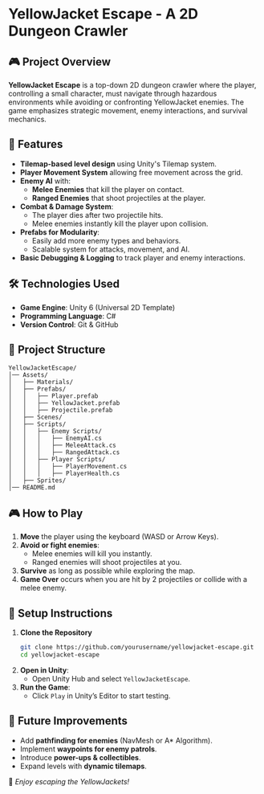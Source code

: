 # YellowJacket Escape - A 2D Dungeon Crawler

## 🎮 Project Overview
**YellowJacket Escape** is a top-down 2D dungeon crawler where the player, controlling a small character, must navigate through hazardous environments while avoiding or confronting YellowJacket enemies. The game emphasizes strategic movement, enemy interactions, and survival mechanics.

## 🚀 Features
- **Tilemap-based level design** using Unity's Tilemap system.
- **Player Movement System** allowing free movement across the grid.
- **Enemy AI** with:
  - **Melee Enemies** that kill the player on contact.
  - **Ranged Enemies** that shoot projectiles at the player.
- **Combat & Damage System**:
  - The player dies after two projectile hits.
  - Melee enemies instantly kill the player upon collision.
- **Prefabs for Modularity**:
  - Easily add more enemy types and behaviors.
  - Scalable system for attacks, movement, and AI.
- **Basic Debugging & Logging** to track player and enemy interactions.

## 🛠 Technologies Used
- **Game Engine**: Unity 6 (Universal 2D Template)
- **Programming Language**: C#
- **Version Control**: Git & GitHub

## 📂 Project Structure
```
YellowJacketEscape/
│── Assets/
│   ├── Materials/
│   ├── Prefabs/
│   │   ├── Player.prefab
│   │   ├── YellowJacket.prefab
│   │   ├── Projectile.prefab
│   ├── Scenes/
│   ├── Scripts/
│   │   ├── Enemy Scripts/
│   │   │   ├── EnemyAI.cs
│   │   │   ├── MeleeAttack.cs
│   │   │   ├── RangedAttack.cs
│   │   ├── Player Scripts/
│   │   │   ├── PlayerMovement.cs
│   │   │   ├── PlayerHealth.cs
│   ├── Sprites/
│── README.md
```

## 🎮 How to Play
1. **Move** the player using the keyboard (WASD or Arrow Keys).
2. **Avoid or fight enemies**:
   - Melee enemies will kill you instantly.
   - Ranged enemies will shoot projectiles at you.
3. **Survive** as long as possible while exploring the map.
4. **Game Over** occurs when you are hit by 2 projectiles or collide with a melee enemy.

## 🔧 Setup Instructions
1. **Clone the Repository**
   ```sh
   git clone https://github.com/yourusername/yellowjacket-escape.git
   cd yellowjacket-escape
   ```
2. **Open in Unity**:
   - Open Unity Hub and select `YellowJacketEscape`.
3. **Run the Game**:
   - Click `Play` in Unity’s Editor to start testing.

## 👾 Future Improvements
- Add **pathfinding for enemies** (NavMesh or A* Algorithm).
- Implement **waypoints for enemy patrols**.
- Introduce **power-ups & collectibles**.
- Expand levels with **dynamic tilemaps**.


🚀 *Enjoy escaping the YellowJackets!*

